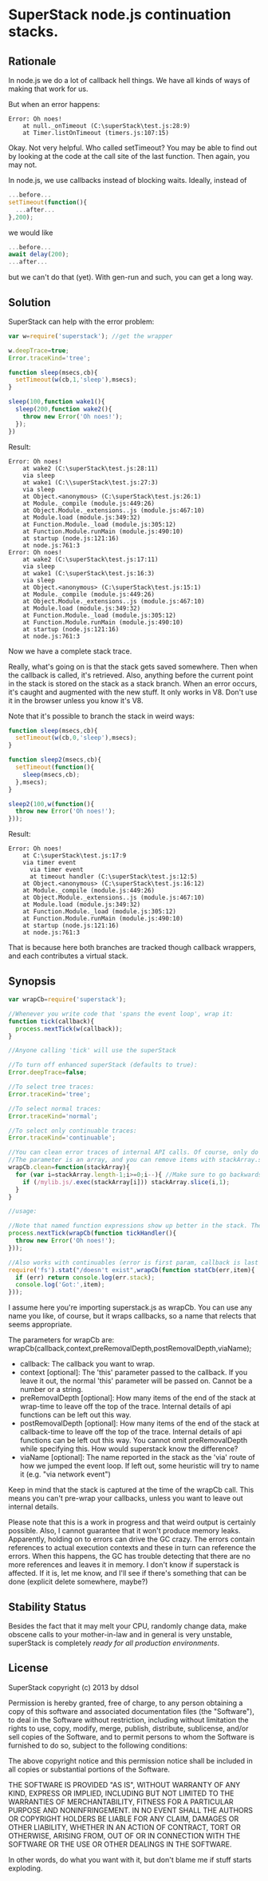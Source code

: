 SuperStack node.js continuation stacks.
=======================================

Rationale
---------

In node.js we do a lot of callback hell things. We have all kinds of ways of making that work for us.

But when an error happens:

```
Error: Oh noes!
    at null._onTimeout (C:\superStack\test.js:28:9)
    at Timer.listOnTimeout (timers.js:107:15)
```

Okay. Not very helpful. Who called setTimeout? You may be able to find out by looking at the code at the call site of the last function. Then again, you may not.

In node.js, we use callbacks instead of blocking waits. Ideally, instead of

```JavaScript
...before...
setTimeout(function(){
  ...after...
},200);
```

we would like

```JavaScript
...before...
await delay(200);
...after...
```

but we can't do that (yet). With gen-run and such, you can get a long way.

Solution
--------

SuperStack can help with the error problem:

```JavaScript
var w=require('superstack'); //get the wrapper

w.deepTrace=true;
Error.traceKind='tree';

function sleep(msecs,cb){
  setTimeout(w(cb,1,'sleep'),msecs);
}

sleep(100,function wake1(){
  sleep(200,function wake2(){
    throw new Error('Oh noes!');
  });
})
```

Result:

```
Error: Oh noes!
    at wake2 (C:\superStack\test.js:28:11)
    via sleep
    at wake1 (C:\\superStack\test.js:27:3)
    via sleep
    at Object.<anonymous> (C:\superStack\test.js:26:1)
    at Module._compile (module.js:449:26)
    at Object.Module._extensions..js (module.js:467:10)
    at Module.load (module.js:349:32)
    at Function.Module._load (module.js:305:12)
    at Function.Module.runMain (module.js:490:10)
    at startup (node.js:121:16)
    at node.js:761:3
Error: Oh noes!
    at wake2 (C:\superStack\test.js:17:11)
    via sleep
    at wake1 (C:\superStack\test.js:16:3)
    via sleep
    at Object.<anonymous> (C:\superStack\test.js:15:1)
    at Module._compile (module.js:449:26)
    at Object.Module._extensions..js (module.js:467:10)
    at Module.load (module.js:349:32)
    at Function.Module._load (module.js:305:12)
    at Function.Module.runMain (module.js:490:10)
    at startup (node.js:121:16)
    at node.js:761:3
```

Now we have a complete stack trace.

Really, what's going on is that the stack gets saved somewhere. Then when the callback is called, it's retrieved. Also, anything before the current point in the stack is stored on the stack as a stack branch.
When an error occurs, it's caught and augmented with the new stuff. It only works in V8. Don't use it in the browser unless you know it's V8.

Note that it's possible to branch the stack in weird ways:

```JavaScript
function sleep(msecs,cb){
  setTimeout(w(cb,0,'sleep'),msecs);
}

function sleep2(msecs,cb){
  setTimeout(function(){
    sleep(msecs,cb);
  },msecs);
}

sleep2(100,w(function(){
  throw new Error('Oh noes!');
}));
```

Result:

```
Error: Oh noes!
    at C:\superStack\test.js:17:9
    via timer event
      via timer event
      at timeout handler (C:\superStack\test.js:12:5)
    at Object.<anonymous> (C:\superStack\test.js:16:12)
    at Module._compile (module.js:449:26)
    at Object.Module._extensions..js (module.js:467:10)
    at Module.load (module.js:349:32)
    at Function.Module._load (module.js:305:12)
    at Function.Module.runMain (module.js:490:10)
    at startup (node.js:121:16)
    at node.js:761:3
```

That is because here both branches are tracked though callback wrappers, and each contributes a virtual stack.

Synopsis
--------

```JavaScript
var wrapCb=require('superstack');

//Whenever you write code that 'spans the event loop', wrap it:
function tick(callback){
  process.nextTick(w(callback));
}

//Anyone calling 'tick' will use the superStack

//To turn off enhanced superStack (defaults to true):
Error.deepTrace=false;

//To select tree traces:
Error.traceKind='tree';

//To select normal traces:
Error.traceKind='normal';

//To select only continuable traces:
Error.traceKind='continuable';

//You can clean error traces of internal API calls. Of course, only do this with well tested code where the traces no longer shows relevant information.
//The parameter is an array, and you can remove items with stackArray.slice(index,count); You cannot return a new array (only in-place changes).
wrapCb.clean=function(stackArray){
  for (var i=stackArray.length-1;i>=0;i--){ //Make sure to go backwards: We're deleting items.
    if (/mylib.js/.exec(stackArray[i])) stackArray.slice(i,1);
  }
}

//usage:

//Note that named function expressions show up better in the stack. There are issues with named function expressions, but not in v8.
process.nextTick(wrapCb(function tickHandler(){
  throw new Error('Oh noes!');
}));

//Also works with continuables (error is first param, callback is last param):
require('fs').stat("/doesn't exist",wrapCb(function statCb(err,item){
  if (err) return console.log(err.stack);
  console.log('Got:',item);
}));
```

I assume here you're importing superstack.js as wrapCb. You can use any name you like, of course, but it wraps callbacks, so a name that relects that seems appropriate.

The parameters for wrapCb are:
wrapCb(callback,context,preRemovalDepth,postRemovalDepth,viaName);

* callback: The callback you want to wrap.
* context [optional]: The 'this' parameter passed to the callback. If you leave it out, the normal 'this' parameter will be passed on. Cannot be a number or a string.
* preRemovalDepth [optional]: How many items of the end of the stack at wrap-time to leave off the top of the trace. Internal details of api functions can be left out this way.
* postRemovalDepth [optional]: How many items of the end of the stack at callback-time to leave off the top of the trace. Internal details of api functions can be left out this way. You cannot omit preRemovalDepth while specifying this. How would superstack know the difference?
* viaName [optional]: The name reported in the stack as the 'via' route of how we jumped the event loop. If left out, some heuristic will try to name it (e.g. "via network event")

Keep in mind that the stack is captured at the time of the wrapCb call.
This means you can't pre-wrap your callbacks, unless you want to leave out internal details.

Please note that this is a work in progress and that weird output is certainly possible. Also, I cannot guarantee that it won't produce memory leaks. Apparently, holding on to errors can drive the GC crazy. The errors contain references to actual execution contexts and these in turn can reference the errors. When this happens, the GC has trouble detecting that there are no more references and leaves it in memory. I don't know if superstack is affected. If it is, let me know, and I'll see if there's something that can be done (explicit delete somewhere, maybe?)

Stability Status
----------------

Besides the fact that it may melt your CPU, randomly change data, make obscene calls to your mother-in-law and in general is very unstable, superStack is completely *ready for all production environments*.

License
-------

SuperStack  copyright (c) 2013 by ddsol

Permission is hereby granted, free of charge, to any person obtaining a copy of
this software and associated documentation files (the "Software"), to deal in
the Software without restriction, including without limitation the rights to
use, copy, modify, merge, publish, distribute, sublicense, and/or sell copies
of the Software, and to permit persons to whom the Software is furnished to do
so, subject to the following conditions:

The above copyright notice and this permission notice shall be included in all
copies or substantial portions of the Software.

THE SOFTWARE IS PROVIDED "AS IS", WITHOUT WARRANTY OF ANY KIND, EXPRESS OR
IMPLIED, INCLUDING BUT NOT LIMITED TO THE WARRANTIES OF MERCHANTABILITY,
FITNESS FOR A PARTICULAR PURPOSE AND NONINFRINGEMENT. IN NO EVENT SHALL THE
AUTHORS OR COPYRIGHT HOLDERS BE LIABLE FOR ANY CLAIM, DAMAGES OR OTHER
LIABILITY, WHETHER IN AN ACTION OF CONTRACT, TORT OR OTHERWISE, ARISING FROM,
OUT OF OR IN CONNECTION WITH THE SOFTWARE OR THE USE OR OTHER DEALINGS IN THE
SOFTWARE.

In other words, do what you want with it, but don't blame me if stuff starts exploding.
